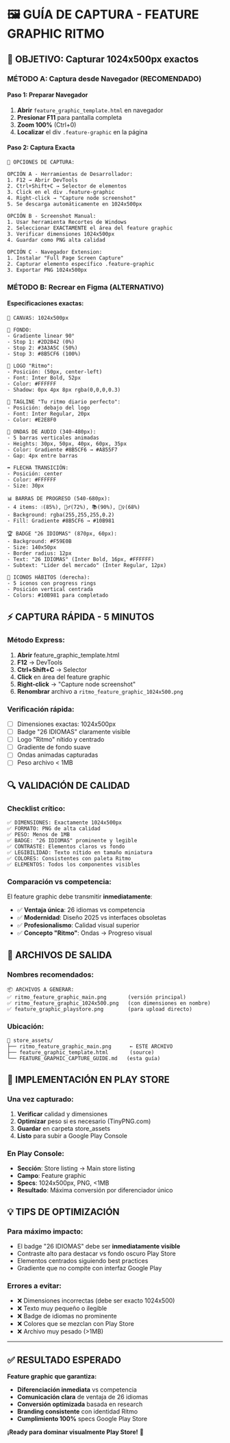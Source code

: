 # 🖼️ GUÍA DE CAPTURA - FEATURE GRAPHIC RITMO

## 🎯 **OBJETIVO: Capturar 1024x500px exactos**

### **MÉTODO A: Captura desde Navegador (RECOMENDADO)**

#### **Paso 1: Preparar Navegador**
1. **Abrir** `feature_graphic_template.html` en navegador
2. **Presionar F11** para pantalla completa
3. **Zoom 100%** (Ctrl+0)
4. **Localizar** el div `.feature-graphic` en la página

#### **Paso 2: Captura Exacta**
```
🎯 OPCIONES DE CAPTURA:

OPCIÓN A - Herramientas de Desarrollador:
1. F12 → Abrir DevTools
2. Ctrl+Shift+C → Selector de elementos
3. Click en el div .feature-graphic
4. Right-click → "Capture node screenshot"
5. Se descarga automáticamente en 1024x500px

OPCIÓN B - Screenshot Manual:
1. Usar herramienta Recortes de Windows
2. Seleccionar EXACTAMENTE el área del feature graphic
3. Verificar dimensiones 1024x500px
4. Guardar como PNG alta calidad

OPCIÓN C - Navegador Extension:
1. Instalar "Full Page Screen Capture"
2. Capturar elemento específico .feature-graphic
3. Exportar PNG 1024x500px
```

### **MÉTODO B: Recrear en Figma (ALTERNATIVO)**

#### **Especificaciones exactas:**
```
📐 CANVAS: 1024x500px

🎨 FONDO:
- Gradiente linear 90°
- Stop 1: #2D2B42 (0%)
- Stop 2: #3A3A5C (50%)
- Stop 3: #8B5CF6 (100%)

📝 LOGO "Ritmo":
- Posición: (50px, center-left)
- Font: Inter Bold, 52px
- Color: #FFFFFF
- Shadow: 0px 4px 8px rgba(0,0,0,0.3)

📝 TAGLINE "Tu ritmo diario perfecto":
- Posición: debajo del logo
- Font: Inter Regular, 20px
- Color: #E2E8F0

🌊 ONDAS DE AUDIO (340-480px):
- 5 barras verticales animadas
- Heights: 30px, 50px, 40px, 60px, 35px
- Color: Gradiente #8B5CF6 → #A855F7
- Gap: 4px entre barras

➡️ FLECHA TRANSICIÓN:
- Posición: center
- Color: #FFFFFF
- Size: 30px

📊 BARRAS DE PROGRESO (540-680px):
- 4 items: 💧(85%), 🏃‍♂️(72%), 📚(90%), 🧘‍♀️(68%)
- Background: rgba(255,255,255,0.2)
- Fill: Gradiente #8B5CF6 → #10B981

🏆 BADGE "26 IDIOMAS" (870px, 60px):
- Background: #F59E0B
- Size: 140x50px
- Border radius: 12px
- Text: "26 IDIOMAS" (Inter Bold, 16px, #FFFFFF)
- Subtext: "Líder del mercado" (Inter Regular, 12px)

📱 ICONOS HÁBITOS (derecha):
- 5 iconos con progress rings
- Posición vertical centrada
- Colors: #10B981 para completado
```

## ⚡ **CAPTURA RÁPIDA - 5 MINUTOS**

### **Método Express:**
1. **Abrir** feature_graphic_template.html
2. **F12** → DevTools
3. **Ctrl+Shift+C** → Selector
4. **Click** en área del feature graphic
5. **Right-click** → "Capture node screenshot"
6. **Renombrar** archivo a `ritmo_feature_graphic_1024x500.png`

### **Verificación rápida:**
- [ ] Dimensiones exactas: 1024x500px
- [ ] Badge "26 IDIOMAS" claramente visible
- [ ] Logo "Ritmo" nítido y centrado
- [ ] Gradiente de fondo suave
- [ ] Ondas animadas capturadas
- [ ] Peso archivo < 1MB

## 🔍 **VALIDACIÓN DE CALIDAD**

### **Checklist crítico:**
```
✅ DIMENSIONES: Exactamente 1024x500px
✅ FORMATO: PNG de alta calidad
✅ PESO: Menos de 1MB
✅ BADGE: "26 IDIOMAS" prominente y legible
✅ CONTRASTE: Elementos claros vs fondo
✅ LEGIBILIDAD: Texto nítido en tamaño miniatura
✅ COLORES: Consistentes con paleta Ritmo
✅ ELEMENTOS: Todos los componentes visibles
```

### **Comparación vs competencia:**
El feature graphic debe transmitir **inmediatamente**:
- ✅ **Ventaja única**: 26 idiomas vs competencia
- ✅ **Modernidad**: Diseño 2025 vs interfaces obsoletas
- ✅ **Profesionalismo**: Calidad visual superior
- ✅ **Concepto "Ritmo"**: Ondas → Progreso visual

## 📁 **ARCHIVOS DE SALIDA**

### **Nombres recomendados:**
```
📦 ARCHIVOS A GENERAR:
✅ ritmo_feature_graphic_main.png       (versión principal)
✅ ritmo_feature_graphic_1024x500.png   (con dimensiones en nombre)
✅ feature_graphic_playstore.png        (para upload directo)
```

### **Ubicación:**
```
📂 store_assets/
├── ritmo_feature_graphic_main.png      ← ESTE ARCHIVO
├── feature_graphic_template.html       (source)
└── FEATURE_GRAPHIC_CAPTURE_GUIDE.md   (esta guía)
```

## 🚀 **IMPLEMENTACIÓN EN PLAY STORE**

### **Una vez capturado:**
1. **Verificar** calidad y dimensiones
2. **Optimizar** peso si es necesario (TinyPNG.com)
3. **Guardar** en carpeta store_assets
4. **Listo** para subir a Google Play Console

### **En Play Console:**
- **Sección**: Store listing → Main store listing
- **Campo**: Feature graphic
- **Specs**: 1024x500px, PNG, <1MB
- **Resultado**: Máxima conversión por diferenciador único

## 💡 **TIPS DE OPTIMIZACIÓN**

### **Para máximo impacto:**
- El badge "26 IDIOMAS" debe ser **inmediatamente visible**
- Contraste alto para destacar vs fondo oscuro Play Store
- Elementos centrados siguiendo best practices
- Gradiente que no compite con interfaz Google Play

### **Errores a evitar:**
- ❌ Dimensiones incorrectas (debe ser exacto 1024x500)
- ❌ Texto muy pequeño o ilegible
- ❌ Badge de idiomas no prominente
- ❌ Colores que se mezclan con Play Store
- ❌ Archivo muy pesado (>1MB)

---

## ✅ **RESULTADO ESPERADO**

**Feature graphic que garantiza:**
- **Diferenciación inmediata** vs competencia
- **Comunicación clara** de ventaja de 26 idiomas
- **Conversión optimizada** basada en research
- **Branding consistente** con identidad Ritmo
- **Cumplimiento 100%** specs Google Play Store

**¡Ready para dominar visualmente Play Store!** 🎨